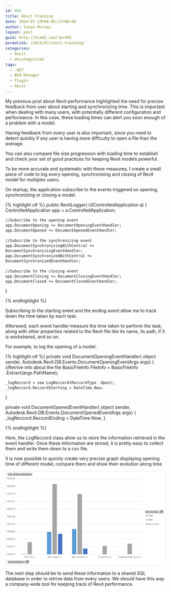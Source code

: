 ```yaml
---
id: 493
title: Revit Tracking
date: 2014-07-19T08:00:17+00:00
author: Simon Moreau
layout: post
guid: http://bim42.com/?p=493
permalink: /2014/07/revit-tracking/
categories:
  - Revit
  - Uncategorized
tags:
  - .NET
  - BIM Manager
  - Plugin
  - Revit
---
```

My previous post about Revit performance highlighted the need for precise feedback from user about starting and synchronizing time. This is important when dealing with many users, with potentially different configuration and performance. In this case, these loading times can alert you soon enough of a problem with a model.

Having feedback from every user is also important, since you need to detect quickly if any user is having more difficulty to open a file than the average.

You can also compare file size progression with loading time to establish and check your set of good practices for keeping Revit models powerful.

To be more accurate and systematic with these measures, I create a small piece of code to log every opening, synchronizing and closing of Revit model for multiples users.

On startup, the application subscribe to the events triggered on opening, synchronizing or closing a model.

{% highlight c# %}
public RevitLogger( UIControlledApplication a)
{
    ControlledApplication app = a.ControlledApplication;

    //Subscribe to the opening event
    app.DocumentOpening += DocumentOpeningEventHandler;
    app.DocumentOpened += DocumentOpenedEventHandler;

    //Subscribe to the synchronizing event
    app.DocumentSynchronizingWithCentral += DocumentSynchronizingEventHandler;
    app.DocumentSynchronizedWithCentral += DocumentSynchronizedEventHandler;

    //Subscribe to the closing event
    app.DocumentClosing += DocumentClosingEventHandler;
    app.DocumentClosed += DocumentClosedEventHandler;
}

{% endhighlight %}

Subscribing to the starting event and the ending event allow me to track down the time taken by each task.

Afterward, each event handler measure the time taken to perform the task, along with other properties related to the Revit file like its name, its path, if it is workshared, and so on.

For example, to log the opening of a model:

{% highlight c# %}
private void DocumentOpeningEventHandler(
                 object sender,
                 Autodesk.Revit.DB.Events.DocumentOpeningEventArgs args)
{
    //Retrive info about the file
    BasicFileInfo FileInfo = BasicFileInfo .Extract(args.PathName);

    _logReccord = new LogReccord(ReccordType .Open);
    _logReccord.ReccordStarting = DateTime.Now;
}

private void DocumentOpenedEventHandler(
                 object sender,
                 Autodesk.Revit.DB.Events.DocumentOpenedEventArgs args)
{
    _logReccord.ReccordEnding = DateTime.Now;
}

{% endhighlight %}

Here, the LogReccord class allow us to store the information retrieved in the event handler. Once these information are stored, it is pretty easy to collect them and write them down to a csv file.

It is now possible to quickly create very precise graph displaying opening time of different model, compare them and show their evolution along time

![Image](/assets/2014/07/Image.png)

The next step should be to send these information to a shared SQL database in order to retrive data from every users. We should have this way a company-wide tool for keeping track of Revit performance.